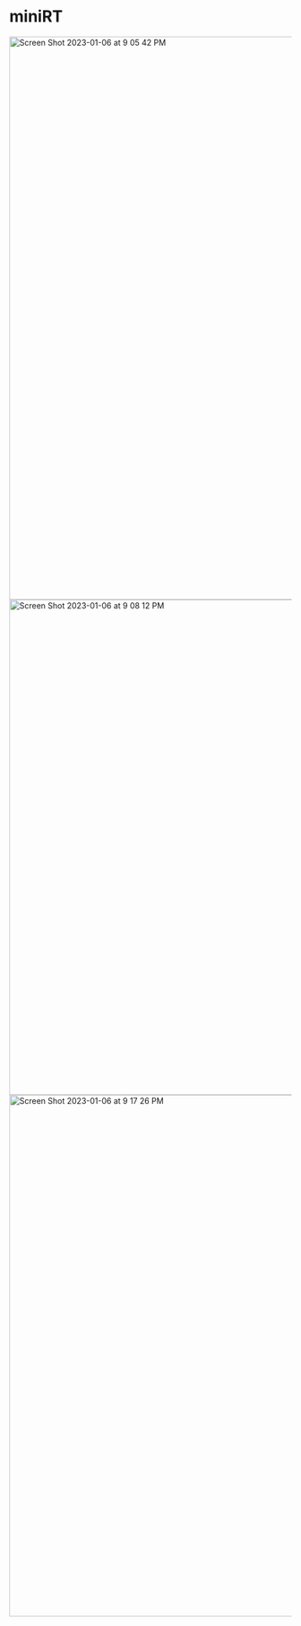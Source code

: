 # miniRT
<img width="1004" alt="Screen Shot 2023-01-06 at 9 05 42 PM" src="https://user-images.githubusercontent.com/104910768/211092648-e8cbd0ed-13a0-42ec-aa29-1c7964f2b663.png">
<img width="883" alt="Screen Shot 2023-01-06 at 9 08 12 PM" src="https://user-images.githubusercontent.com/104910768/211092655-4a215907-129d-4f98-bea5-6aaae551655d.png">
<img width="930" alt="Screen Shot 2023-01-06 at 9 17 26 PM" src="https://user-images.githubusercontent.com/104910768/211092770-fe668e0a-ee4a-4183-84f0-209ea5477162.png">
